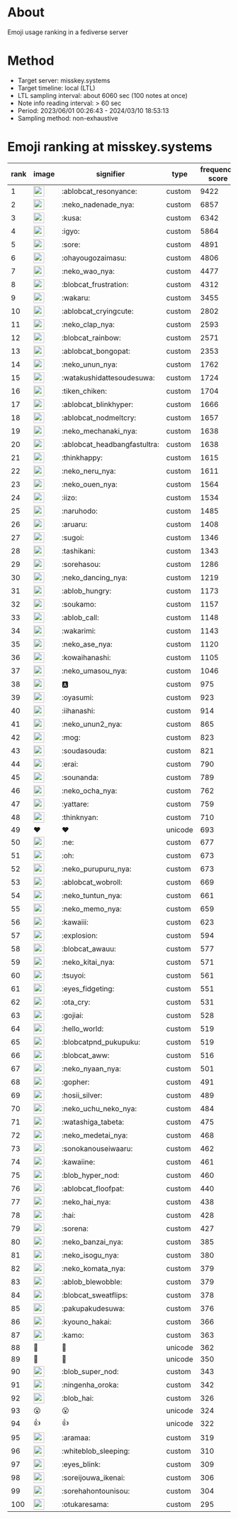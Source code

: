 # About
Emoji usage ranking in a fediverse server

# Method
- Target server: misskey.systems
- Target timeline: local (LTL)
- LTL sampling interval: about 6060 sec (100 notes at once)
- Note info reading interval: > 60 sec
- Period: 2023/06/01 00:26:43 - 2024/03/10 18:53:13 
- Sampling method: non-exhaustive

# Emoji ranking at misskey.systems

|rank|image|signifier|type|frequency score|
|----|----|----|----|----|
|1|<img height="24" src="https://misskey.systems/emoji/ablobcat_resonyance.webp">|:ablobcat_resonyance:|custom|9422|
|2|<img height="24" src="https://misskey.systems/emoji/neko_nadenade_nya.webp">|:neko_nadenade_nya:|custom|6857|
|3|<img height="24" src="https://misskey.systems/emoji/kusa.webp">|:kusa:|custom|6342|
|4|<img height="24" src="https://misskey.systems/emoji/igyo.webp">|:igyo:|custom|5864|
|5|<img height="24" src="https://misskey.systems/emoji/sore.webp">|:sore:|custom|4891|
|6|<img height="24" src="https://misskey.systems/emoji/ohayougozaimasu.webp">|:ohayougozaimasu:|custom|4806|
|7|<img height="24" src="https://misskey.systems/emoji/neko_wao_nya.webp">|:neko_wao_nya:|custom|4477|
|8|<img height="24" src="https://misskey.systems/emoji/blobcat_frustration.webp">|:blobcat_frustration:|custom|4312|
|9|<img height="24" src="https://misskey.systems/emoji/wakaru.webp">|:wakaru:|custom|3455|
|10|<img height="24" src="https://misskey.systems/emoji/ablobcat_cryingcute.webp">|:ablobcat_cryingcute:|custom|2802|
|11|<img height="24" src="https://misskey.systems/emoji/neko_clap_nya.webp">|:neko_clap_nya:|custom|2593|
|12|<img height="24" src="https://misskey.systems/emoji/blobcat_rainbow.webp">|:blobcat_rainbow:|custom|2571|
|13|<img height="24" src="https://misskey.systems/emoji/ablobcat_bongopat.webp">|:ablobcat_bongopat:|custom|2353|
|14|<img height="24" src="https://misskey.systems/emoji/neko_unun_nya.webp">|:neko_unun_nya:|custom|1762|
|15|<img height="24" src="https://misskey.systems/emoji/watakushidattesoudesuwa.webp">|:watakushidattesoudesuwa:|custom|1724|
|16|<img height="24" src="https://misskey.systems/emoji/tiken_chiken.webp">|:tiken_chiken:|custom|1704|
|17|<img height="24" src="https://misskey.systems/emoji/ablobcat_blinkhyper.webp">|:ablobcat_blinkhyper:|custom|1666|
|18|<img height="24" src="https://misskey.systems/emoji/ablobcat_nodmeltcry.webp">|:ablobcat_nodmeltcry:|custom|1657|
|19|<img height="24" src="https://misskey.systems/emoji/neko_mechanaki_nya.webp">|:neko_mechanaki_nya:|custom|1638|
|20|<img height="24" src="https://misskey.systems/emoji/ablobcat_headbangfastultra.webp">|:ablobcat_headbangfastultra:|custom|1638|
|21|<img height="24" src="https://misskey.systems/emoji/thinkhappy.webp">|:thinkhappy:|custom|1615|
|22|<img height="24" src="https://misskey.systems/emoji/neko_neru_nya.webp">|:neko_neru_nya:|custom|1611|
|23|<img height="24" src="https://misskey.systems/emoji/neko_ouen_nya.webp">|:neko_ouen_nya:|custom|1564|
|24|<img height="24" src="https://misskey.systems/emoji/iizo.webp">|:iizo:|custom|1534|
|25|<img height="24" src="https://misskey.systems/emoji/naruhodo.webp">|:naruhodo:|custom|1485|
|26|<img height="24" src="https://misskey.systems/emoji/aruaru.webp">|:aruaru:|custom|1408|
|27|<img height="24" src="https://misskey.systems/emoji/sugoi.webp">|:sugoi:|custom|1346|
|28|<img height="24" src="https://misskey.systems/emoji/tashikani.webp">|:tashikani:|custom|1343|
|29|<img height="24" src="https://misskey.systems/emoji/sorehasou.webp">|:sorehasou:|custom|1286|
|30|<img height="24" src="https://misskey.systems/emoji/neko_dancing_nya.webp">|:neko_dancing_nya:|custom|1219|
|31|<img height="24" src="https://misskey.systems/emoji/ablob_hungry.webp">|:ablob_hungry:|custom|1173|
|32|<img height="24" src="https://misskey.systems/emoji/soukamo.webp">|:soukamo:|custom|1157|
|33|<img height="24" src="https://misskey.systems/emoji/ablob_call.webp">|:ablob_call:|custom|1148|
|34|<img height="24" src="https://misskey.systems/emoji/wakarimi.webp">|:wakarimi:|custom|1143|
|35|<img height="24" src="https://misskey.systems/emoji/neko_ase_nya.webp">|:neko_ase_nya:|custom|1120|
|36|<img height="24" src="https://misskey.systems/emoji/kowaihanashi.webp">|:kowaihanashi:|custom|1105|
|37|<img height="24" src="https://misskey.systems/emoji/neko_umasou_nya.webp">|:neko_umasou_nya:|custom|1046|
|38|<img height="24" src="https://misskey.systems/emoji/a.webp">|:a:|custom|975|
|39|<img height="24" src="https://misskey.systems/emoji/oyasumi.webp">|:oyasumi:|custom|923|
|40|<img height="24" src="https://misskey.systems/emoji/iihanashi.webp">|:iihanashi:|custom|914|
|41|<img height="24" src="https://misskey.systems/emoji/neko_unun2_nya.webp">|:neko_unun2_nya:|custom|865|
|42|<img height="24" src="https://misskey.systems/emoji/mog.webp">|:mog:|custom|823|
|43|<img height="24" src="https://misskey.systems/emoji/soudasouda.webp">|:soudasouda:|custom|821|
|44|<img height="24" src="https://misskey.systems/emoji/erai.webp">|:erai:|custom|790|
|45|<img height="24" src="https://misskey.systems/emoji/sounanda.webp">|:sounanda:|custom|789|
|46|<img height="24" src="https://misskey.systems/emoji/neko_ocha_nya.webp">|:neko_ocha_nya:|custom|762|
|47|<img height="24" src="https://misskey.systems/emoji/yattare.webp">|:yattare:|custom|759|
|48|<img height="24" src="https://misskey.systems/emoji/thinknyan.webp">|:thinknyan:|custom|710|
|49|❤|❤|unicode|693|
|50|<img height="24" src="https://misskey.systems/emoji/ne.webp">|:ne:|custom|677|
|51|<img height="24" src="https://misskey.systems/emoji/oh.webp">|:oh:|custom|673|
|52|<img height="24" src="https://misskey.systems/emoji/neko_purupuru_nya.webp">|:neko_purupuru_nya:|custom|673|
|53|<img height="24" src="https://misskey.systems/emoji/ablobcat_wobroll.webp">|:ablobcat_wobroll:|custom|669|
|54|<img height="24" src="https://misskey.systems/emoji/neko_tuntun_nya.webp">|:neko_tuntun_nya:|custom|661|
|55|<img height="24" src="https://misskey.systems/emoji/neko_memo_nya.webp">|:neko_memo_nya:|custom|659|
|56|<img height="24" src="https://misskey.systems/emoji/kawaiii.webp">|:kawaiii:|custom|623|
|57|<img height="24" src="https://misskey.systems/emoji/explosion.webp">|:explosion:|custom|594|
|58|<img height="24" src="https://misskey.systems/emoji/blobcat_awauu.webp">|:blobcat_awauu:|custom|577|
|59|<img height="24" src="https://misskey.systems/emoji/neko_kitai_nya.webp">|:neko_kitai_nya:|custom|571|
|60|<img height="24" src="https://misskey.systems/emoji/tsuyoi.webp">|:tsuyoi:|custom|561|
|61|<img height="24" src="https://misskey.systems/emoji/eyes_fidgeting.webp">|:eyes_fidgeting:|custom|551|
|62|<img height="24" src="https://misskey.systems/emoji/ota_cry.webp">|:ota_cry:|custom|531|
|63|<img height="24" src="https://misskey.systems/emoji/gojiai.webp">|:gojiai:|custom|528|
|64|<img height="24" src="https://misskey.systems/emoji/hello_world.webp">|:hello_world:|custom|519|
|65|<img height="24" src="https://misskey.systems/emoji/blobcatpnd_pukupuku.webp">|:blobcatpnd_pukupuku:|custom|519|
|66|<img height="24" src="https://misskey.systems/emoji/blobcat_aww.webp">|:blobcat_aww:|custom|516|
|67|<img height="24" src="https://misskey.systems/emoji/neko_nyaan_nya.webp">|:neko_nyaan_nya:|custom|501|
|68|<img height="24" src="https://misskey.systems/emoji/gopher.webp">|:gopher:|custom|491|
|69|<img height="24" src="https://misskey.systems/emoji/hosii_silver.webp">|:hosii_silver:|custom|489|
|70|<img height="24" src="https://misskey.systems/emoji/neko_uchu_neko_nya.webp">|:neko_uchu_neko_nya:|custom|484|
|71|<img height="24" src="https://misskey.systems/emoji/watashiga_tabeta.webp">|:watashiga_tabeta:|custom|475|
|72|<img height="24" src="https://misskey.systems/emoji/neko_medetai_nya.webp">|:neko_medetai_nya:|custom|468|
|73|<img height="24" src="https://misskey.systems/emoji/sonokanouseiwaaru.webp">|:sonokanouseiwaaru:|custom|462|
|74|<img height="24" src="https://misskey.systems/emoji/kawaiine.webp">|:kawaiine:|custom|461|
|75|<img height="24" src="https://misskey.systems/emoji/blob_hyper_nod.webp">|:blob_hyper_nod:|custom|460|
|76|<img height="24" src="https://misskey.systems/emoji/ablobcat_floofpat.webp">|:ablobcat_floofpat:|custom|440|
|77|<img height="24" src="https://misskey.systems/emoji/neko_hai_nya.webp">|:neko_hai_nya:|custom|438|
|78|<img height="24" src="https://misskey.systems/emoji/hai.webp">|:hai:|custom|428|
|79|<img height="24" src="https://misskey.systems/emoji/sorena.webp">|:sorena:|custom|427|
|80|<img height="24" src="https://misskey.systems/emoji/neko_banzai_nya.webp">|:neko_banzai_nya:|custom|385|
|81|<img height="24" src="https://misskey.systems/emoji/neko_isogu_nya.webp">|:neko_isogu_nya:|custom|380|
|82|<img height="24" src="https://misskey.systems/emoji/neko_komata_nya.webp">|:neko_komata_nya:|custom|379|
|83|<img height="24" src="https://misskey.systems/emoji/ablob_blewobble.webp">|:ablob_blewobble:|custom|379|
|84|<img height="24" src="https://misskey.systems/emoji/blobcat_sweatflips.webp">|:blobcat_sweatflips:|custom|378|
|85|<img height="24" src="https://misskey.systems/emoji/pakupakudesuwa.webp">|:pakupakudesuwa:|custom|376|
|86|<img height="24" src="https://misskey.systems/emoji/kyouno_hakai.webp">|:kyouno_hakai:|custom|366|
|87|<img height="24" src="https://misskey.systems/emoji/kamo.webp">|:kamo:|custom|363|
|88|🎉|🎉|unicode|362|
|89|🍗|🍗|unicode|350|
|90|<img height="24" src="https://misskey.systems/emoji/blob_super_nod.webp">|:blob_super_nod:|custom|343|
|91|<img height="24" src="https://misskey.systems/emoji/ningenha_oroka.webp">|:ningenha_oroka:|custom|342|
|92|<img height="24" src="https://misskey.systems/emoji/blob_hai.webp">|:blob_hai:|custom|326|
|93|😮|😮|unicode|324|
|94|👍|👍|unicode|322|
|95|<img height="24" src="https://misskey.systems/emoji/aramaa.webp">|:aramaa:|custom|319|
|96|<img height="24" src="https://misskey.systems/emoji/whiteblob_sleeping.webp">|:whiteblob_sleeping:|custom|310|
|97|<img height="24" src="https://misskey.systems/emoji/eyes_blink.webp">|:eyes_blink:|custom|309|
|98|<img height="24" src="https://misskey.systems/emoji/soreijouwa_ikenai.webp">|:soreijouwa_ikenai:|custom|306|
|99|<img height="24" src="https://misskey.systems/emoji/sorehahontounisou.webp">|:sorehahontounisou:|custom|304|
|100|<img height="24" src="https://misskey.systems/emoji/otukaresama.webp">|:otukaresama:|custom|295|
